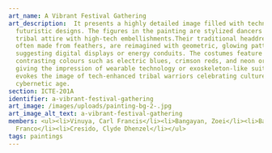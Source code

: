 ```yaml
---
art_name: A Vibrant Festival Gathering
art_description:  It presents a highly detailed image filled with technology and
  futuristic designs. The figures in the painting are stylized dancers wearing
  tribal attire with high-tech embellishments.Their traditional headdresses,
  often made from feathers, are reimagined with geometric, glowing patterns,
  suggesting digital displays or energy conduits. The costumes feature bright,
  contrasting colours such as electric blues, crimson reds, and neon oranges,
  giving the impression of wearable technology or exoskeleton-like suits. This
  evokes the image of tech-enhanced tribal warriors celebrating culture in a
  cybernetic age.
section: ICTE-201A
identifier: a-vibrant-festival-gathering
art_image: /images/uploads/painting-bg-2-.jpg
art_image_alt_text: a-vibrant-festival-gathering
members: <ul><li>Vinuya, Carl Francis</li><li>Bangayan, Zoei</li><li>Babilonia,
  Franco</li><li>Cresido, Clyde Dhenzel</li></ul>
tags: paintings
---
```

